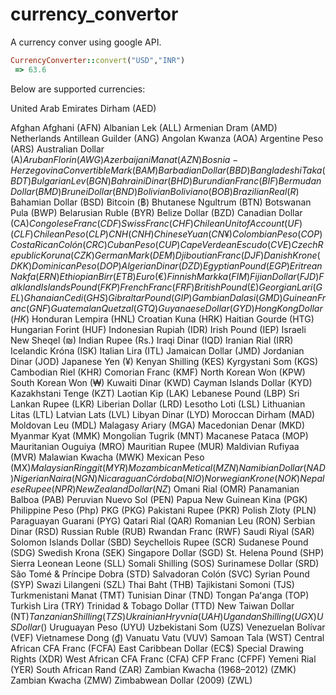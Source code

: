 # currency_convertor

A currency conver using google API.

```ruby
CurrencyConverter::convert("USD","INR")
 => 63.6 
```

Below are supported currencies:

United Arab Emirates Dirham (AED) 

Afghan Afghani (AFN)
Albanian Lek (ALL)
Armenian Dram (AMD)
Netherlands Antillean Guilder (ANG)
Angolan Kwanza (AOA)
Argentine Peso (ARS)
Australian Dollar (A$)
Aruban Florin (AWG)
Azerbaijani Manat (AZN)
Bosnia-Herzegovina Convertible Mark (BAM)
Barbadian Dollar (BBD)
Bangladeshi Taka (BDT)
Bulgarian Lev (BGN)
Bahraini Dinar (BHD)
Burundian Franc (BIF)
Bermudan Dollar (BMD)
Brunei Dollar (BND)
Bolivian Boliviano (BOB)
Brazilian Real (R$)
Bahamian Dollar (BSD)
Bitcoin (฿)
Bhutanese Ngultrum (BTN)
Botswanan Pula (BWP)
Belarusian Ruble (BYR)
Belize Dollar (BZD)
Canadian Dollar (CA$)
Congolese Franc (CDF)
Swiss Franc (CHF)
Chilean Unit of Account (UF) (CLF)
Chilean Peso (CLP)
CNH (CNH)
Chinese Yuan (CN¥)
Colombian Peso (COP)
Costa Rican Colón (CRC)
Cuban Peso (CUP)
Cape Verdean Escudo (CVE)
Czech Republic Koruna (CZK)
German Mark (DEM)
Djiboutian Franc (DJF)
Danish Krone (DKK)
Dominican Peso (DOP)
Algerian Dinar (DZD)
Egyptian Pound (EGP)
Eritrean Nakfa (ERN)
Ethiopian Birr (ETB)
Euro (€)
Finnish Markka (FIM)
Fijian Dollar (FJD)
Falkland Islands Pound (FKP)
French Franc (FRF)
British Pound (£)
Georgian Lari (GEL)
Ghanaian Cedi (GHS)
Gibraltar Pound (GIP)
Gambian Dalasi (GMD)
Guinean Franc (GNF)
Guatemalan Quetzal (GTQ)
Guyanaese Dollar (GYD)
Hong Kong Dollar (HK$)
Honduran Lempira (HNL)
Croatian Kuna (HRK)
Haitian Gourde (HTG)
Hungarian Forint (HUF)
Indonesian Rupiah (IDR)
Irish Pound (IEP)
Israeli New Sheqel (₪)
Indian Rupee (Rs.)
Iraqi Dinar (IQD)
Iranian Rial (IRR)
Icelandic Króna (ISK)
Italian Lira (ITL)
Jamaican Dollar (JMD)
Jordanian Dinar (JOD)
Japanese Yen (¥)
Kenyan Shilling (KES)
Kyrgystani Som (KGS)
Cambodian Riel (KHR)
Comorian Franc (KMF)
North Korean Won (KPW)
South Korean Won (₩)
Kuwaiti Dinar (KWD)
Cayman Islands Dollar (KYD)
Kazakhstani Tenge (KZT)
Laotian Kip (LAK)
Lebanese Pound (LBP)
Sri Lankan Rupee (LKR)
Liberian Dollar (LRD)
Lesotho Loti (LSL)
Lithuanian Litas (LTL)
Latvian Lats (LVL)
Libyan Dinar (LYD)
Moroccan Dirham (MAD)
Moldovan Leu (MDL)
Malagasy Ariary (MGA)
Macedonian Denar (MKD)
Myanmar Kyat (MMK)
Mongolian Tugrik (MNT)
Macanese Pataca (MOP)
Mauritanian Ouguiya (MRO)
Mauritian Rupee (MUR)
Maldivian Rufiyaa (MVR)
Malawian Kwacha (MWK)
Mexican Peso (MX$)
Malaysian Ringgit (MYR)
Mozambican Metical (MZN)
Namibian Dollar (NAD)
Nigerian Naira (NGN)
Nicaraguan Córdoba (NIO)
Norwegian Krone (NOK)
Nepalese Rupee (NPR)
New Zealand Dollar (NZ$)
Omani Rial (OMR)
Panamanian Balboa (PAB)
Peruvian Nuevo Sol (PEN)
Papua New Guinean Kina (PGK)
Philippine Peso (Php)
PKG (PKG)
Pakistani Rupee (PKR)
Polish Zloty (PLN)
Paraguayan Guarani (PYG)
Qatari Rial (QAR)
Romanian Leu (RON)
Serbian Dinar (RSD)
Russian Ruble (RUB)
Rwandan Franc (RWF)
Saudi Riyal (SAR)
Solomon Islands Dollar (SBD)
Seychellois Rupee (SCR)
Sudanese Pound (SDG)
Swedish Krona (SEK)
Singapore Dollar (SGD)
St. Helena Pound (SHP)
Sierra Leonean Leone (SLL)
Somali Shilling (SOS)
Surinamese Dollar (SRD)
São Tomé &amp; Príncipe Dobra (STD)
Salvadoran Colón (SVC)
Syrian Pound (SYP)
Swazi Lilangeni (SZL)
Thai Baht (THB)
Tajikistani Somoni (TJS)
Turkmenistani Manat (TMT)
Tunisian Dinar (TND)
Tongan Paʻanga (TOP)
Turkish Lira (TRY)
Trinidad &amp; Tobago Dollar (TTD)
New Taiwan Dollar (NT$)
Tanzanian Shilling (TZS)
Ukrainian Hryvnia (UAH)
Ugandan Shilling (UGX)
US Dollar ($)
Uruguayan Peso (UYU)
Uzbekistani Som (UZS)
Venezuelan Bolívar (VEF)
Vietnamese Dong (₫)
Vanuatu Vatu (VUV)
Samoan Tala (WST)
Central African CFA Franc (FCFA)
East Caribbean Dollar (EC$)
Special Drawing Rights (XDR)
West African CFA Franc (CFA)
CFP Franc (CFPF)
Yemeni Rial (YER)
South African Rand (ZAR)
Zambian Kwacha (1968–2012) (ZMK)
Zambian Kwacha (ZMW)
Zimbabwean Dollar (2009) (ZWL)
